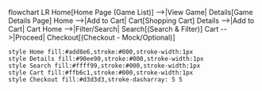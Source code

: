 flowchart LR
    Home[Home Page (Game List)] -->|View Game| Details[Game Details Page]
    Home -->|Add to Cart| Cart[Shopping Cart]
    Details -->|Add to Cart| Cart
    Home -->|Filter/Search| Search[(Search & Filter)]
    Cart -->|Proceed| Checkout[(Checkout - Mock/Optional)]
    
    style Home fill:#add8e6,stroke:#000,stroke-width:1px
    style Details fill:#90ee90,stroke:#000,stroke-width:1px
    style Search fill:#ffff99,stroke:#000,stroke-width:1px
    style Cart fill:#ffb6c1,stroke:#000,stroke-width:1px
    style Checkout fill:#d3d3d3,stroke-dasharray: 5 5
